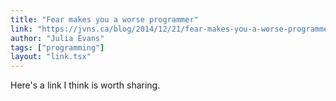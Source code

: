 ```yaml
---
title: "Fear makes you a worse programmer"
link: "https://jvns.ca/blog/2014/12/21/fear-makes-you-a-worse-programmer/"
author: "Julia Evans"
tags: ["programming"]
layout: "link.tsx"
---
```


Here's a link I think is worth sharing.
